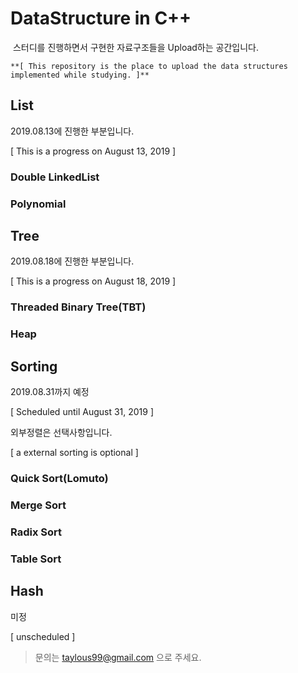 # DataStructure in C++

​	스터디를 진행하면서 구현한 자료구조들을 Upload하는 공간입니다.

	**[ This repository is the place to upload the data structures implemented while studying. ]**


## List

2019.08.13에 진행한 부분입니다.

[ This is a progress on August 13, 2019 ]

### Double LinkedList

### Polynomial

## Tree

2019.08.18에 진행한 부분입니다.

[ This is a progress on August 18, 2019 ]

### Threaded Binary Tree(TBT)

### Heap

## Sorting

2019.08.31까지 예정

[ Scheduled until August 31, 2019 ]

외부정렬은 선택사항입니다.

[ a external sorting is optional ]

### Quick Sort(Lomuto)

### Merge Sort

### Radix Sort

### Table Sort

## Hash

미정

[ unscheduled ]




> 문의는 taylous99@gmail.com 으로 주세요.
